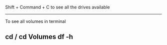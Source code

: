 Shift + Command + C to see all the drives available

-----------
To see all volumes in terminal

cd /
cd Volumes
df -h
-----------
